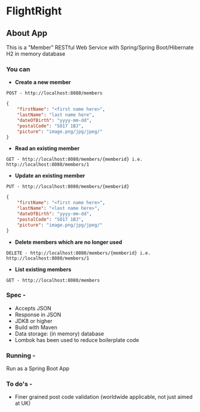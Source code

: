 # FlightRight

## About App

This is a "Member" RESTful Web Service with Spring/Spring Boot/Hibernate H2 in memory database

### You can

* **Create a new member**
 
```
POST - http://localhost:8080/members
```
```JSON
{
    "firstName": "<first name here>",
    "lastName": "last name here",
    "dateOfBirth": "yyyy-mm-dd",
    "postalCode": "SO17 1BJ",
    "picture": "image.png/jpg/jpeg/"
}
```

* **Read an existing member**
```
GET - http://localhost:8080/members/{memberid} i.e.  http://localhost:8080/members/1
 ```
* **Update an existing member**
```
PUT - http://localhost:8080/members/{memberid}
```
```JSON
{
    "firstName": "<first name here>",
    "lastName": "<last name here>",
    "dateOfBirth": "yyyy-mm-dd",
    "postalCode": "SO17 1BJ",
    "picture": "image.png/jpg/jpeg/"
}
```
* **Delete members which are no longer used**
```
DELETE - http://localhost:8080/members/{memberid} i.e.  http://localhost:8080/members/1
```

* **List existing members**
```
GET - http://localhost:8080/members
```

### Spec -
* Accepts JSON 
* Response in JSON 
* JDK8 or higher
* Build with Maven
* Data storage: (in memory) database
* Lombok has been used to reduce boilerplate code

### Running -
Run as a Spring Boot App

### To do's -
* Finer grained post code validation (worldwide applicable, not just aimed at UK)



